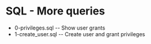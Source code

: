 # SQL - More queries
- 0-privileges.sql -- Show user grants
- 1-create_user.sql -- Create user and grant privileges
